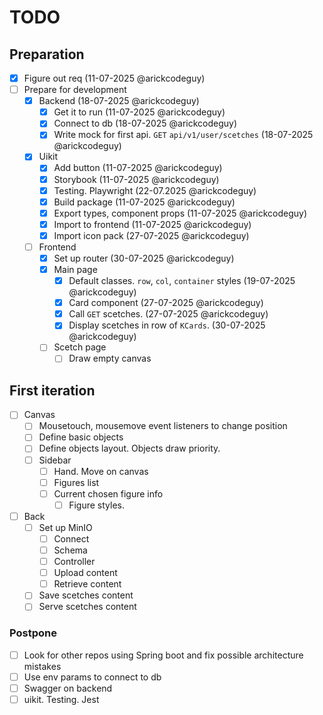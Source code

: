 # TODO

## Preparation

- [x] Figure out req (11-07-2025 @arickcodeguy)
- [ ] Prepare for development
  - [x] Backend (18-07-2025 @arickcodeguy)
    - [x] Get it to run (11-07-2025 @arickcodeguy)
    - [x] Connect to db (18-07-2025 @arickcodeguy)
    - [x] Write mock for first api. `GET` `api/v1/user/scetches` (18-07-2025 @arickcodeguy)
  - [x] Uikit
    - [x] Add button (11-07-2025 @arickcodeguy)
    - [x] Storybook (11-07-2025 @arickcodeguy)
    - [x] Testing. Playwright (22-07.2025 @arickcodeguy)
    - [x] Build package (11-07-2025 @arickcodeguy)
    - [x] Export types, component props (11-07-2025 @arickcodeguy)
    - [x] Import to frontend (11-07-2025 @arickcodeguy)
    - [x] Import icon pack (27-07-2025 @arickcodeguy)
  - [ ] Frontend
    - [x] Set up router (30-07-2025 @arickcodeguy)
    - [x] Main page
      - [x] Default classes. `row`, `col`, `container` styles (19-07-2025 @arickcodeguy)
      - [x] Card component (27-07-2025 @arickcodeguy)
      - [x] Call `GET` scetches. (27-07-2025 @arickcodeguy)
      - [x] Display scetches in row of `KCards`. (30-07-2025 @arickcodeguy)
    - [ ] Scetch page
      - [ ] Draw empty canvas

## First iteration

- [ ] Canvas
  - [ ] Mousetouch, mousemove event listeners to change position
  - [ ] Define basic objects
  - [ ] Define objects layout. Objects draw priority.
  - [ ] Sidebar
    - [ ] Hand. Move on canvas
    - [ ] Figures list
    - [ ] Current chosen figure info
      - [ ] Figure styles.
- [ ] Back
  - [ ] Set up MinIO
    - [ ] Connect
    - [ ] Schema
    - [ ] Controller
    - [ ] Upload content
    - [ ] Retrieve content
  - [ ] Save scetches content
  - [ ] Serve scetches content

### Postpone

- [ ] Look for other repos using Spring boot and fix possible architecture mistakes
- [ ] Use env params to connect to db
- [ ] Swagger on backend
- [ ] uikit. Testing. Jest
